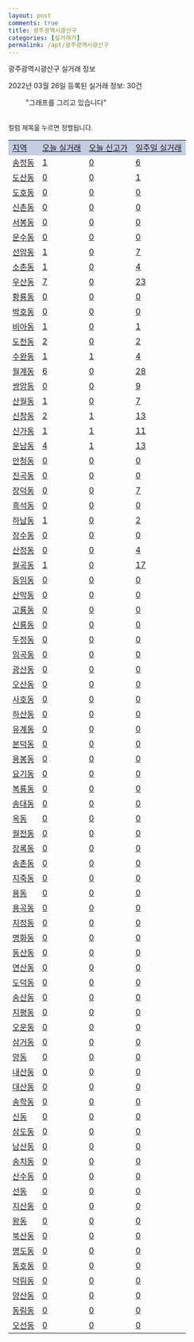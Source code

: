 ```yaml
---
layout: post
comments: true
title: 광주광역시광산구
categories: [실거래가]
permalink: /apt/광주광역시광산구
---
```


광주광역시광산구 실거래 정보

2022년 03월 26일 등록된 실거래 정보: 30건

<!--<script async src="https://pagead2.googlesyndication.com/pagead/js/adsbygoogle.js?client=ca-pub-3485438051770037"
 crossorigin="anonymous"></script>-->

<script type="text/javascript">
  google.charts.load('current', {'packages':['corechart']});
  google.charts.setOnLoadCallback(drawChart);

  function drawChart() {
    var data = google.visualization.arrayToDataTable([['거래일', '매매', '전월세', '전매'], ['21-01', 11, 5, 0], ['21-02', 448, 469, 0], ['21-03', 670, 537, 4], ['21-04', 613, 554, 51], ['21-05', 698, 574, 47], ['21-06', 627, 591, 11], ['21-07', 669, 585, 20], ['21-08', 749, 562, 12], ['21-09', 664, 635, 19], ['21-10', 622, 493, 14], ['21-11', 373, 510, 9], ['21-12', 331, 493, 10], ['22-01', 288, 581, 17], ['22-02', 305, 468, 10], ['22-03', 173, 275, 9]]);

    var options = {
      title: '최근 1년간 유형별 거래량 추이',
      legend: { position: 'bottom' }
    };

    setTimeout(function() {
        var chart = new google.visualization.LineChart(document.getElementById('columnchart_material'));
        chart.draw(data, (options));
        document.getElementById('loading').style.display = 'none';
        var dayLabel = (new Date()).getDay();
        if (dayLabel < 2) {
            sorttable.innerSortFunction.apply(document.getElementById('week'), []);
            sorttable.innerSortFunction.apply(document.getElementById('week'), []);        
        }
        else {
            sorttable.innerSortFunction.apply(document.getElementById('today'), []);
            sorttable.innerSortFunction.apply(document.getElementById('today'), []);
        }
    }, 200);

  }
</script>

<div id="loading" style="z-index:20; display: block; margin-left: 35px">"그래프를 그리고 있습니다"</div>
<div id="columnchart_material" style="width: 95%; margin-left: -35px; display: block"></div>
<!--<div style="width: 95%; margin-left: -35px; display: block">
      <script async src="https://pagead2.googlesyndication.com/pagead/js/adsbygoogle.js?client=ca-pub-3485438051770037"
          crossorigin="anonymous"></script>
      <ins class="adsbygoogle"
          style="display:block"
          data-ad-format="fluid"
          data-ad-layout-key="-fb+5w+4e-db+86"
          data-ad-client="ca-pub-3485438051770037"
          data-ad-slot="1827090281"></ins>
      <script>
          (adsbygoogle = window.adsbygoogle || []).push({});
      </script>
</div>-->
<br>

<font size='small' style='font-size: small;'>컬럼 제목을 누르면 정렬됩니다.</font>
<table class="sortable">
  <tr style='background-color: rgba(114, 132, 186,0.4);'>
    <td id="region"><a href="#">지역</a></td>
    <td id="today"><a href="#">오늘 실거래</a></td>
    <td id="today_new"><a href="#">오늘 신고가</a></td>
    <td id="week"><a href="#">일주일 실거래</a></td>
  </tr>

  
  <tr class="item">
    <td><a href="광주광역시광산구송정동">송정동</a></td>
    <td><a href="광주광역시광산구송정동">1</a></td>
    <td><a href="광주광역시광산구송정동">0</a></td>
    <td><a href="광주광역시광산구송정동">6</a></td>
  </tr>
    

  <tr class="item">
    <td><a href="광주광역시광산구도산동">도산동</a></td>
    <td><a href="광주광역시광산구도산동">0</a></td>
    <td><a href="광주광역시광산구도산동">0</a></td>
    <td><a href="광주광역시광산구도산동">1</a></td>
  </tr>
    

  <tr class="item">
    <td><a href="광주광역시광산구도호동">도호동</a></td>
    <td><a href="광주광역시광산구도호동">0</a></td>
    <td><a href="광주광역시광산구도호동">0</a></td>
    <td><a href="광주광역시광산구도호동">0</a></td>
  </tr>
    

  <tr class="item">
    <td><a href="광주광역시광산구신촌동">신촌동</a></td>
    <td><a href="광주광역시광산구신촌동">0</a></td>
    <td><a href="광주광역시광산구신촌동">0</a></td>
    <td><a href="광주광역시광산구신촌동">0</a></td>
  </tr>
    

  <tr class="item">
    <td><a href="광주광역시광산구서봉동">서봉동</a></td>
    <td><a href="광주광역시광산구서봉동">0</a></td>
    <td><a href="광주광역시광산구서봉동">0</a></td>
    <td><a href="광주광역시광산구서봉동">0</a></td>
  </tr>
    

  <tr class="item">
    <td><a href="광주광역시광산구운수동">운수동</a></td>
    <td><a href="광주광역시광산구운수동">0</a></td>
    <td><a href="광주광역시광산구운수동">0</a></td>
    <td><a href="광주광역시광산구운수동">0</a></td>
  </tr>
    

  <tr class="item">
    <td><a href="광주광역시광산구선암동">선암동</a></td>
    <td><a href="광주광역시광산구선암동">1</a></td>
    <td><a href="광주광역시광산구선암동">0</a></td>
    <td><a href="광주광역시광산구선암동">7</a></td>
  </tr>
    

  <tr class="item">
    <td><a href="광주광역시광산구소촌동">소촌동</a></td>
    <td><a href="광주광역시광산구소촌동">1</a></td>
    <td><a href="광주광역시광산구소촌동">0</a></td>
    <td><a href="광주광역시광산구소촌동">4</a></td>
  </tr>
    

  <tr class="item">
    <td><a href="광주광역시광산구우산동">우산동</a></td>
    <td><a href="광주광역시광산구우산동">7</a></td>
    <td><a href="광주광역시광산구우산동">0</a></td>
    <td><a href="광주광역시광산구우산동">23</a></td>
  </tr>
    

  <tr class="item">
    <td><a href="광주광역시광산구황룡동">황룡동</a></td>
    <td><a href="광주광역시광산구황룡동">0</a></td>
    <td><a href="광주광역시광산구황룡동">0</a></td>
    <td><a href="광주광역시광산구황룡동">0</a></td>
  </tr>
    

  <tr class="item">
    <td><a href="광주광역시광산구박호동">박호동</a></td>
    <td><a href="광주광역시광산구박호동">0</a></td>
    <td><a href="광주광역시광산구박호동">0</a></td>
    <td><a href="광주광역시광산구박호동">0</a></td>
  </tr>
    

  <tr class="item">
    <td><a href="광주광역시광산구비아동">비아동</a></td>
    <td><a href="광주광역시광산구비아동">1</a></td>
    <td><a href="광주광역시광산구비아동">0</a></td>
    <td><a href="광주광역시광산구비아동">1</a></td>
  </tr>
    

  <tr class="item">
    <td><a href="광주광역시광산구도천동">도천동</a></td>
    <td><a href="광주광역시광산구도천동">2</a></td>
    <td><a href="광주광역시광산구도천동">0</a></td>
    <td><a href="광주광역시광산구도천동">2</a></td>
  </tr>
    

  <tr class="item">
    <td><a href="광주광역시광산구수완동">수완동</a></td>
    <td><a href="광주광역시광산구수완동">1</a></td>
    <td><a href="광주광역시광산구수완동">1</a></td>
    <td><a href="광주광역시광산구수완동">4</a></td>
  </tr>
    

  <tr class="item">
    <td><a href="광주광역시광산구월계동">월계동</a></td>
    <td><a href="광주광역시광산구월계동">6</a></td>
    <td><a href="광주광역시광산구월계동">0</a></td>
    <td><a href="광주광역시광산구월계동">28</a></td>
  </tr>
    

  <tr class="item">
    <td><a href="광주광역시광산구쌍암동">쌍암동</a></td>
    <td><a href="광주광역시광산구쌍암동">0</a></td>
    <td><a href="광주광역시광산구쌍암동">0</a></td>
    <td><a href="광주광역시광산구쌍암동">9</a></td>
  </tr>
    

  <tr class="item">
    <td><a href="광주광역시광산구산월동">산월동</a></td>
    <td><a href="광주광역시광산구산월동">1</a></td>
    <td><a href="광주광역시광산구산월동">0</a></td>
    <td><a href="광주광역시광산구산월동">7</a></td>
  </tr>
    

  <tr class="item">
    <td><a href="광주광역시광산구신창동">신창동</a></td>
    <td><a href="광주광역시광산구신창동">2</a></td>
    <td><a href="광주광역시광산구신창동">1</a></td>
    <td><a href="광주광역시광산구신창동">13</a></td>
  </tr>
    

  <tr class="item">
    <td><a href="광주광역시광산구신가동">신가동</a></td>
    <td><a href="광주광역시광산구신가동">1</a></td>
    <td><a href="광주광역시광산구신가동">1</a></td>
    <td><a href="광주광역시광산구신가동">11</a></td>
  </tr>
    

  <tr class="item">
    <td><a href="광주광역시광산구운남동">운남동</a></td>
    <td><a href="광주광역시광산구운남동">4</a></td>
    <td><a href="광주광역시광산구운남동">1</a></td>
    <td><a href="광주광역시광산구운남동">13</a></td>
  </tr>
    

  <tr class="item">
    <td><a href="광주광역시광산구안청동">안청동</a></td>
    <td><a href="광주광역시광산구안청동">0</a></td>
    <td><a href="광주광역시광산구안청동">0</a></td>
    <td><a href="광주광역시광산구안청동">0</a></td>
  </tr>
    

  <tr class="item">
    <td><a href="광주광역시광산구진곡동">진곡동</a></td>
    <td><a href="광주광역시광산구진곡동">0</a></td>
    <td><a href="광주광역시광산구진곡동">0</a></td>
    <td><a href="광주광역시광산구진곡동">0</a></td>
  </tr>
    

  <tr class="item">
    <td><a href="광주광역시광산구장덕동">장덕동</a></td>
    <td><a href="광주광역시광산구장덕동">0</a></td>
    <td><a href="광주광역시광산구장덕동">0</a></td>
    <td><a href="광주광역시광산구장덕동">7</a></td>
  </tr>
    

  <tr class="item">
    <td><a href="광주광역시광산구흑석동">흑석동</a></td>
    <td><a href="광주광역시광산구흑석동">0</a></td>
    <td><a href="광주광역시광산구흑석동">0</a></td>
    <td><a href="광주광역시광산구흑석동">0</a></td>
  </tr>
    

  <tr class="item">
    <td><a href="광주광역시광산구하남동">하남동</a></td>
    <td><a href="광주광역시광산구하남동">1</a></td>
    <td><a href="광주광역시광산구하남동">0</a></td>
    <td><a href="광주광역시광산구하남동">2</a></td>
  </tr>
    

  <tr class="item">
    <td><a href="광주광역시광산구장수동">장수동</a></td>
    <td><a href="광주광역시광산구장수동">0</a></td>
    <td><a href="광주광역시광산구장수동">0</a></td>
    <td><a href="광주광역시광산구장수동">0</a></td>
  </tr>
    

  <tr class="item">
    <td><a href="광주광역시광산구산정동">산정동</a></td>
    <td><a href="광주광역시광산구산정동">0</a></td>
    <td><a href="광주광역시광산구산정동">0</a></td>
    <td><a href="광주광역시광산구산정동">4</a></td>
  </tr>
    

  <tr class="item">
    <td><a href="광주광역시광산구월곡동">월곡동</a></td>
    <td><a href="광주광역시광산구월곡동">1</a></td>
    <td><a href="광주광역시광산구월곡동">0</a></td>
    <td><a href="광주광역시광산구월곡동">17</a></td>
  </tr>
    

  <tr class="item">
    <td><a href="광주광역시광산구등임동">등임동</a></td>
    <td><a href="광주광역시광산구등임동">0</a></td>
    <td><a href="광주광역시광산구등임동">0</a></td>
    <td><a href="광주광역시광산구등임동">0</a></td>
  </tr>
    

  <tr class="item">
    <td><a href="광주광역시광산구산막동">산막동</a></td>
    <td><a href="광주광역시광산구산막동">0</a></td>
    <td><a href="광주광역시광산구산막동">0</a></td>
    <td><a href="광주광역시광산구산막동">0</a></td>
  </tr>
    

  <tr class="item">
    <td><a href="광주광역시광산구고룡동">고룡동</a></td>
    <td><a href="광주광역시광산구고룡동">0</a></td>
    <td><a href="광주광역시광산구고룡동">0</a></td>
    <td><a href="광주광역시광산구고룡동">0</a></td>
  </tr>
    

  <tr class="item">
    <td><a href="광주광역시광산구신룡동">신룡동</a></td>
    <td><a href="광주광역시광산구신룡동">0</a></td>
    <td><a href="광주광역시광산구신룡동">0</a></td>
    <td><a href="광주광역시광산구신룡동">0</a></td>
  </tr>
    

  <tr class="item">
    <td><a href="광주광역시광산구두정동">두정동</a></td>
    <td><a href="광주광역시광산구두정동">0</a></td>
    <td><a href="광주광역시광산구두정동">0</a></td>
    <td><a href="광주광역시광산구두정동">0</a></td>
  </tr>
    

  <tr class="item">
    <td><a href="광주광역시광산구임곡동">임곡동</a></td>
    <td><a href="광주광역시광산구임곡동">0</a></td>
    <td><a href="광주광역시광산구임곡동">0</a></td>
    <td><a href="광주광역시광산구임곡동">0</a></td>
  </tr>
    

  <tr class="item">
    <td><a href="광주광역시광산구광산동">광산동</a></td>
    <td><a href="광주광역시광산구광산동">0</a></td>
    <td><a href="광주광역시광산구광산동">0</a></td>
    <td><a href="광주광역시광산구광산동">0</a></td>
  </tr>
    

  <tr class="item">
    <td><a href="광주광역시광산구오산동">오산동</a></td>
    <td><a href="광주광역시광산구오산동">0</a></td>
    <td><a href="광주광역시광산구오산동">0</a></td>
    <td><a href="광주광역시광산구오산동">0</a></td>
  </tr>
    

  <tr class="item">
    <td><a href="광주광역시광산구사호동">사호동</a></td>
    <td><a href="광주광역시광산구사호동">0</a></td>
    <td><a href="광주광역시광산구사호동">0</a></td>
    <td><a href="광주광역시광산구사호동">0</a></td>
  </tr>
    

  <tr class="item">
    <td><a href="광주광역시광산구하산동">하산동</a></td>
    <td><a href="광주광역시광산구하산동">0</a></td>
    <td><a href="광주광역시광산구하산동">0</a></td>
    <td><a href="광주광역시광산구하산동">0</a></td>
  </tr>
    

  <tr class="item">
    <td><a href="광주광역시광산구유계동">유계동</a></td>
    <td><a href="광주광역시광산구유계동">0</a></td>
    <td><a href="광주광역시광산구유계동">0</a></td>
    <td><a href="광주광역시광산구유계동">0</a></td>
  </tr>
    

  <tr class="item">
    <td><a href="광주광역시광산구본덕동">본덕동</a></td>
    <td><a href="광주광역시광산구본덕동">0</a></td>
    <td><a href="광주광역시광산구본덕동">0</a></td>
    <td><a href="광주광역시광산구본덕동">0</a></td>
  </tr>
    

  <tr class="item">
    <td><a href="광주광역시광산구용봉동">용봉동</a></td>
    <td><a href="광주광역시광산구용봉동">0</a></td>
    <td><a href="광주광역시광산구용봉동">0</a></td>
    <td><a href="광주광역시광산구용봉동">0</a></td>
  </tr>
    

  <tr class="item">
    <td><a href="광주광역시광산구요기동">요기동</a></td>
    <td><a href="광주광역시광산구요기동">0</a></td>
    <td><a href="광주광역시광산구요기동">0</a></td>
    <td><a href="광주광역시광산구요기동">0</a></td>
  </tr>
    

  <tr class="item">
    <td><a href="광주광역시광산구복룡동">복룡동</a></td>
    <td><a href="광주광역시광산구복룡동">0</a></td>
    <td><a href="광주광역시광산구복룡동">0</a></td>
    <td><a href="광주광역시광산구복룡동">0</a></td>
  </tr>
    

  <tr class="item">
    <td><a href="광주광역시광산구송대동">송대동</a></td>
    <td><a href="광주광역시광산구송대동">0</a></td>
    <td><a href="광주광역시광산구송대동">0</a></td>
    <td><a href="광주광역시광산구송대동">0</a></td>
  </tr>
    

  <tr class="item">
    <td><a href="광주광역시광산구옥동">옥동</a></td>
    <td><a href="광주광역시광산구옥동">0</a></td>
    <td><a href="광주광역시광산구옥동">0</a></td>
    <td><a href="광주광역시광산구옥동">0</a></td>
  </tr>
    

  <tr class="item">
    <td><a href="광주광역시광산구월전동">월전동</a></td>
    <td><a href="광주광역시광산구월전동">0</a></td>
    <td><a href="광주광역시광산구월전동">0</a></td>
    <td><a href="광주광역시광산구월전동">0</a></td>
  </tr>
    

  <tr class="item">
    <td><a href="광주광역시광산구장록동">장록동</a></td>
    <td><a href="광주광역시광산구장록동">0</a></td>
    <td><a href="광주광역시광산구장록동">0</a></td>
    <td><a href="광주광역시광산구장록동">0</a></td>
  </tr>
    

  <tr class="item">
    <td><a href="광주광역시광산구송촌동">송촌동</a></td>
    <td><a href="광주광역시광산구송촌동">0</a></td>
    <td><a href="광주광역시광산구송촌동">0</a></td>
    <td><a href="광주광역시광산구송촌동">0</a></td>
  </tr>
    

  <tr class="item">
    <td><a href="광주광역시광산구지죽동">지죽동</a></td>
    <td><a href="광주광역시광산구지죽동">0</a></td>
    <td><a href="광주광역시광산구지죽동">0</a></td>
    <td><a href="광주광역시광산구지죽동">0</a></td>
  </tr>
    

  <tr class="item">
    <td><a href="광주광역시광산구용동">용동</a></td>
    <td><a href="광주광역시광산구용동">0</a></td>
    <td><a href="광주광역시광산구용동">0</a></td>
    <td><a href="광주광역시광산구용동">0</a></td>
  </tr>
    

  <tr class="item">
    <td><a href="광주광역시광산구용곡동">용곡동</a></td>
    <td><a href="광주광역시광산구용곡동">0</a></td>
    <td><a href="광주광역시광산구용곡동">0</a></td>
    <td><a href="광주광역시광산구용곡동">0</a></td>
  </tr>
    

  <tr class="item">
    <td><a href="광주광역시광산구지정동">지정동</a></td>
    <td><a href="광주광역시광산구지정동">0</a></td>
    <td><a href="광주광역시광산구지정동">0</a></td>
    <td><a href="광주광역시광산구지정동">0</a></td>
  </tr>
    

  <tr class="item">
    <td><a href="광주광역시광산구명화동">명화동</a></td>
    <td><a href="광주광역시광산구명화동">0</a></td>
    <td><a href="광주광역시광산구명화동">0</a></td>
    <td><a href="광주광역시광산구명화동">0</a></td>
  </tr>
    

  <tr class="item">
    <td><a href="광주광역시광산구동산동">동산동</a></td>
    <td><a href="광주광역시광산구동산동">0</a></td>
    <td><a href="광주광역시광산구동산동">0</a></td>
    <td><a href="광주광역시광산구동산동">0</a></td>
  </tr>
    

  <tr class="item">
    <td><a href="광주광역시광산구연산동">연산동</a></td>
    <td><a href="광주광역시광산구연산동">0</a></td>
    <td><a href="광주광역시광산구연산동">0</a></td>
    <td><a href="광주광역시광산구연산동">0</a></td>
  </tr>
    

  <tr class="item">
    <td><a href="광주광역시광산구도덕동">도덕동</a></td>
    <td><a href="광주광역시광산구도덕동">0</a></td>
    <td><a href="광주광역시광산구도덕동">0</a></td>
    <td><a href="광주광역시광산구도덕동">0</a></td>
  </tr>
    

  <tr class="item">
    <td><a href="광주광역시광산구송산동">송산동</a></td>
    <td><a href="광주광역시광산구송산동">0</a></td>
    <td><a href="광주광역시광산구송산동">0</a></td>
    <td><a href="광주광역시광산구송산동">0</a></td>
  </tr>
    

  <tr class="item">
    <td><a href="광주광역시광산구지평동">지평동</a></td>
    <td><a href="광주광역시광산구지평동">0</a></td>
    <td><a href="광주광역시광산구지평동">0</a></td>
    <td><a href="광주광역시광산구지평동">0</a></td>
  </tr>
    

  <tr class="item">
    <td><a href="광주광역시광산구오운동">오운동</a></td>
    <td><a href="광주광역시광산구오운동">0</a></td>
    <td><a href="광주광역시광산구오운동">0</a></td>
    <td><a href="광주광역시광산구오운동">0</a></td>
  </tr>
    

  <tr class="item">
    <td><a href="광주광역시광산구삼거동">삼거동</a></td>
    <td><a href="광주광역시광산구삼거동">0</a></td>
    <td><a href="광주광역시광산구삼거동">0</a></td>
    <td><a href="광주광역시광산구삼거동">0</a></td>
  </tr>
    

  <tr class="item">
    <td><a href="광주광역시광산구양동">양동</a></td>
    <td><a href="광주광역시광산구양동">0</a></td>
    <td><a href="광주광역시광산구양동">0</a></td>
    <td><a href="광주광역시광산구양동">0</a></td>
  </tr>
    

  <tr class="item">
    <td><a href="광주광역시광산구내산동">내산동</a></td>
    <td><a href="광주광역시광산구내산동">0</a></td>
    <td><a href="광주광역시광산구내산동">0</a></td>
    <td><a href="광주광역시광산구내산동">0</a></td>
  </tr>
    

  <tr class="item">
    <td><a href="광주광역시광산구대산동">대산동</a></td>
    <td><a href="광주광역시광산구대산동">0</a></td>
    <td><a href="광주광역시광산구대산동">0</a></td>
    <td><a href="광주광역시광산구대산동">0</a></td>
  </tr>
    

  <tr class="item">
    <td><a href="광주광역시광산구송학동">송학동</a></td>
    <td><a href="광주광역시광산구송학동">0</a></td>
    <td><a href="광주광역시광산구송학동">0</a></td>
    <td><a href="광주광역시광산구송학동">0</a></td>
  </tr>
    

  <tr class="item">
    <td><a href="광주광역시광산구신동">신동</a></td>
    <td><a href="광주광역시광산구신동">0</a></td>
    <td><a href="광주광역시광산구신동">0</a></td>
    <td><a href="광주광역시광산구신동">0</a></td>
  </tr>
    

  <tr class="item">
    <td><a href="광주광역시광산구삼도동">삼도동</a></td>
    <td><a href="광주광역시광산구삼도동">0</a></td>
    <td><a href="광주광역시광산구삼도동">0</a></td>
    <td><a href="광주광역시광산구삼도동">0</a></td>
  </tr>
    

  <tr class="item">
    <td><a href="광주광역시광산구남산동">남산동</a></td>
    <td><a href="광주광역시광산구남산동">0</a></td>
    <td><a href="광주광역시광산구남산동">0</a></td>
    <td><a href="광주광역시광산구남산동">0</a></td>
  </tr>
    

  <tr class="item">
    <td><a href="광주광역시광산구송치동">송치동</a></td>
    <td><a href="광주광역시광산구송치동">0</a></td>
    <td><a href="광주광역시광산구송치동">0</a></td>
    <td><a href="광주광역시광산구송치동">0</a></td>
  </tr>
    

  <tr class="item">
    <td><a href="광주광역시광산구산수동">산수동</a></td>
    <td><a href="광주광역시광산구산수동">0</a></td>
    <td><a href="광주광역시광산구산수동">0</a></td>
    <td><a href="광주광역시광산구산수동">0</a></td>
  </tr>
    

  <tr class="item">
    <td><a href="광주광역시광산구선동">선동</a></td>
    <td><a href="광주광역시광산구선동">0</a></td>
    <td><a href="광주광역시광산구선동">0</a></td>
    <td><a href="광주광역시광산구선동">0</a></td>
  </tr>
    

  <tr class="item">
    <td><a href="광주광역시광산구지산동">지산동</a></td>
    <td><a href="광주광역시광산구지산동">0</a></td>
    <td><a href="광주광역시광산구지산동">0</a></td>
    <td><a href="광주광역시광산구지산동">0</a></td>
  </tr>
    

  <tr class="item">
    <td><a href="광주광역시광산구왕동">왕동</a></td>
    <td><a href="광주광역시광산구왕동">0</a></td>
    <td><a href="광주광역시광산구왕동">0</a></td>
    <td><a href="광주광역시광산구왕동">0</a></td>
  </tr>
    

  <tr class="item">
    <td><a href="광주광역시광산구북산동">북산동</a></td>
    <td><a href="광주광역시광산구북산동">0</a></td>
    <td><a href="광주광역시광산구북산동">0</a></td>
    <td><a href="광주광역시광산구북산동">0</a></td>
  </tr>
    

  <tr class="item">
    <td><a href="광주광역시광산구명도동">명도동</a></td>
    <td><a href="광주광역시광산구명도동">0</a></td>
    <td><a href="광주광역시광산구명도동">0</a></td>
    <td><a href="광주광역시광산구명도동">0</a></td>
  </tr>
    

  <tr class="item">
    <td><a href="광주광역시광산구동호동">동호동</a></td>
    <td><a href="광주광역시광산구동호동">0</a></td>
    <td><a href="광주광역시광산구동호동">0</a></td>
    <td><a href="광주광역시광산구동호동">0</a></td>
  </tr>
    

  <tr class="item">
    <td><a href="광주광역시광산구덕림동">덕림동</a></td>
    <td><a href="광주광역시광산구덕림동">0</a></td>
    <td><a href="광주광역시광산구덕림동">0</a></td>
    <td><a href="광주광역시광산구덕림동">0</a></td>
  </tr>
    

  <tr class="item">
    <td><a href="광주광역시광산구양산동">양산동</a></td>
    <td><a href="광주광역시광산구양산동">0</a></td>
    <td><a href="광주광역시광산구양산동">0</a></td>
    <td><a href="광주광역시광산구양산동">0</a></td>
  </tr>
    

  <tr class="item">
    <td><a href="광주광역시광산구동림동">동림동</a></td>
    <td><a href="광주광역시광산구동림동">0</a></td>
    <td><a href="광주광역시광산구동림동">0</a></td>
    <td><a href="광주광역시광산구동림동">0</a></td>
  </tr>
    

  <tr class="item">
    <td><a href="광주광역시광산구오선동">오선동</a></td>
    <td><a href="광주광역시광산구오선동">0</a></td>
    <td><a href="광주광역시광산구오선동">0</a></td>
    <td><a href="광주광역시광산구오선동">0</a></td>
  </tr>
    


</table>


    